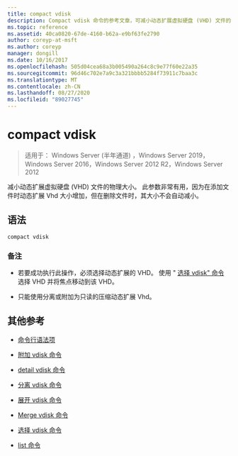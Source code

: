 ```yaml
---
title: compact vdisk
description: Compact vdisk 命令的参考文章，可减小动态扩展虚拟硬盘 (VHD) 文件的物理大小。
ms.topic: reference
ms.assetid: 40ca0820-67de-4160-b62a-e9bf63fe2790
author: coreyp-at-msft
ms.author: coreyp
manager: dongill
ms.date: 10/16/2017
ms.openlocfilehash: 505d04cea68a3b005490a264c8c9e77f60e22a35
ms.sourcegitcommit: 96d46c702e7a9c3a321bbbb5284f73911c7baa3c
ms.translationtype: MT
ms.contentlocale: zh-CN
ms.lasthandoff: 08/27/2020
ms.locfileid: "89027745"
---
```

# <a name="compact-vdisk"></a>compact vdisk

> 适用于： Windows Server (半年通道) ，Windows Server 2019，Windows Server 2016，Windows Server 2012 R2，Windows Server 2012

减小动态扩展虚拟硬盘 (VHD) 文件的物理大小。 此参数非常有用，因为在添加文件时动态扩展 Vhd 大小增加，但在删除文件时，其大小不会自动减小。

## <a name="syntax"></a>语法

```
compact vdisk
```

### <a name="remarks"></a>备注

- 若要成功执行此操作，必须选择动态扩展的 VHD。 使用 " [选择 vdisk" 命令](select-vdisk.md) 选择 VHD 并将焦点移动到该 VHD。

- 只能使用分离或附加为只读的压缩动态扩展 Vhd。

## <a name="additional-references"></a>其他参考

- [命令行语法项](command-line-syntax-key.md)

- [附加 vdisk 命令](attach-vdisk.md)

- [detail vdisk 命令](detail-vdisk.md)

- [分离 vdisk 命令](detach-vdisk.md)

- [展开 vdisk 命令](expand-vdisk.md)

- [Merge vdisk 命令](merge-vdisk.md)

- [选择 vdisk 命令](select-vdisk.md)

- [list 命令](list.md)
